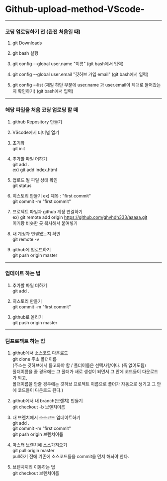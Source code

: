 # Github-upload-method-VScode-

---

### 코딩 업로딩하기 전 (완전 처음일 때)

1. git Downloads

2. git bash 실행
  
3. git config --global user.name "이름"   (git bash에서 입력)
  
4. git config --global user.email "깃허브 가입 email"   (git bash에서 입력)

5. git config --list    (제일 하단 부분에 user.name 과 user.email이 제대로 들어갔는지 확인하기)   (git bash에서 입력)

---

### 해당 파일을 처음 코딩 업로딩 할 때

1. github Repository 만들기

2. VScode에서 터미널 열기

3. 초기화 <br>
    git init

4. 추가할 파일 더하기  <br>
    git add .  <br>
    ex) git add index.html

5. 업로드 될 파일 상태 확인  <br>
    git status

6. 히스토리 만들기   ex) 제목 : "first commit"  <br>
   git commit -m "first commit"
   
7. 프로젝트 파일과 github 계정 연결하기 <br>
   ex) git remote add origin https://github.com/ghvhdh333/aaaaa.git <br>
   이거랑 비슷한 곳 복사해서 붙여넣기

8. 내 계정과 연결됐는지 확인  <br>
   git remote -v

9. github에 업로드하기  <br>
   git push origin master

---

### 업데이트 하는 법

1. 추가할 파일 더하기  <br>
   git add .

2. 히스토리 만들기  <br>
   git commit -m "first commit"

3. github로 올리기  <br>
   git push origin master
   
---

### 팀프로젝트 하는 법

1. github에서 소스코드 다운로드 <br>
   git clone 주소 폴더이름 <br>
   (주소는 깃허브에서 들고와야 함 / 폴더이름은 선택사항이다. (즉 없어도됨) <br> 
   폴더이름을 줄 경우에는 그 폴더가 새로 생성이 되면서 그 안에 코드들이 다운로드가 되고, <br> 
   폴더이름을 안줄 경우에는 깃허브 프로젝트 이름으로 폴더가 자동으로 생기고 그 안에 코드들이 다운로드 된다.)

2. github에서 내 branch(브렌치) 만들기 <br>
   git checkout -b 브렌치이름

3. 내 브렌치에서 소스코드 업데이트하기 <br>
   git add .                        <br>
   git commit -m "first commit"     <br>
   git push origin 브렌치이름        

4. 마스터 브렌치에 소스가져오기       <br>
   git pull origin master           <br>
   pull하기 전에 기존에 소스코드들을 commit을 먼저 해놔야 한다.

5. 브렌치끼리 이동하는 법             <br>
   git checkout 브렌치이름
